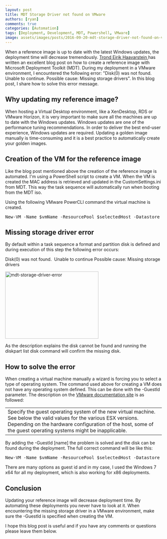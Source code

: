 ```yaml
---
layout: post
title: MDT Storage Driver not found on VMware
authors: [ryan]
comments: true
categories: [Automation]
tags: [Deployment, Development, MDT, Powershell, VMware]
image: assets/images/posts/2016-09-20-mdt-storage-driver-not-found-on-vmware/mdt-storage-driver-vmware-feature-image.png
---
```

When a reference image is up to date with the latest Windows updates, the deployment time will decrease tremendously. <a href="http://xenappblog.com/2014/automated-master-image-creation/" target="_blank">Trond Eirik Haavarstein </a>has written an excellent blog post on how to create a reference image with Microsoft Deployment Toolkit (MDT). During my deployment in a VMware environment, I encountered the following error: "Disk(0) was not found. Unable to continue. Possible cause: Missing storage drivers". In this blog post, I share how to solve this error message.
<h2>Why updating my reference image?</h2>
When hosting a Virtual Desktop environment, like a XenDesktop, RDS or VMware Horizon, it is very important to make sure all the machines are up to date with the Windows updates. Windows updates are one of the performance tuning recommendations. In order to deliver the best end-user experience, Windows updates are required. Updating a golden image manually is time-consuming and it is a best practice to automatically create your golden images.
<h2>Creation of the VM for the reference image</h2>
Like the blog post mentioned above the creation of the reference image is automated. I'm using a PowerShell script to create a VM. When the VM is created the MAC address is retrieved and updated in the CustomSettings.ini from MDT. This way the task sequence will automatically run when booting from the MDT iso.

Using the following VMware PowerCLI command the virtual machine is created.
<pre class="lang:ps decode:true">New-VM -Name $vmName -ResourcePool $selectedHost -Datastore $selectedDataStore -NumCPU 2 -MemoryGB 4 -DiskGB 32 -CD -DiskStorageFormat Thin</pre>
<h2>Missing storage driver error</h2>
By default within a task sequence a format and partition disk is defined and during execution of this step the following error occurs:

Disk(0) was not found.  Unable to continue
Possible cause: Missing storage drivers

<a href="{{site.baseurl}}/assets/images/posts/2016-09-20-mdt-storage-driver-not-found-on-vmware/mdt-storage-driver-error.png"><img class="alignnone size-medium wp-image-3747" src="{{site.baseurl}}/assets/images/posts/2016-09-20-mdt-storage-driver-not-found-on-vmware/mdt-storage-driver-error.png" alt="mdt-storage-driver-error" width="300" height="215" /></a>

As the description explains the disk cannot be found and running the diskpart list disk command will confirm the missing disk.
<h2>How to solve the error</h2>
When creating a virtual machine manually a wizard is forcing you to select a type of operating system. The command used above for creating a VM does not have any operating system defined. This can be done with the -GuestId parameter. The description on the <a href="https://www.vmware.com/support/developer/PowerCLI/PowerCLI41/html/New-VM.html">VMware documentation site</a> is as followed:
<table cellspacing="0">
<tbody>
<tr class="r1">
<td>Specify the guest operating system of the new virtual machine. See below the valid values for the various ESX versions. Depending on the hardware configuration of the host, some of the guest operating systems might be inapplicable.</td>
</tr>
</tbody>
</table>
By adding the -GuestId [name] the problem is solved and the disk can be found during the deployment. The full correct command will be like this:
<pre class="lang:ps decode:true">New-VM -Name $vmName -ResourcePool $selectedHost -Datastore $selectedDataStore -NumCPU 2 -MemoryGB 4 -DiskGB 32 -CD -DiskStorageFormat Thin -GuestId windows7_64Guest</pre>
There are many options as guest id and in my case, I used the Windows 7 x64 for all my deployment, which is also working for x86 deployments.
<h2>Conclusion</h2>
Updating your reference image will decrease deployment time. By automating these deployments you never have to look at it. When encountering the missing storage driver in a VMware environment, make sure the -GuestId is specified when creating the VM.

I hope this blog post is useful and if you have any comments or questions please leave them below.
